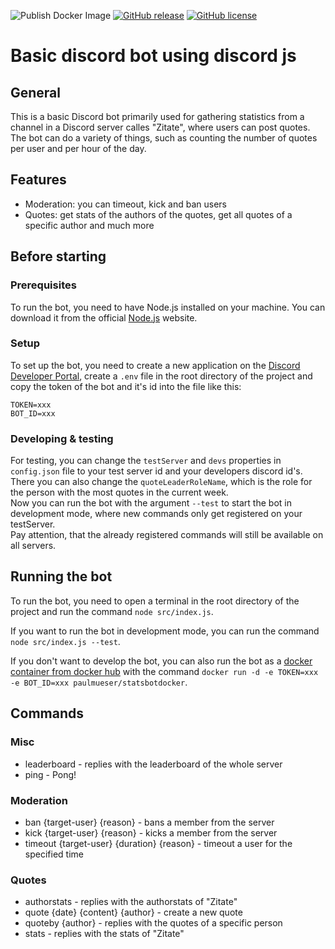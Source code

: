 ![Publish Docker Image](https://github.com/paul-mueser/stats-bot/actions/workflows/docker-image.yml/badge.svg)
[![GitHub release](https://img.shields.io/github/release/paul-mueser/stats-bot.svg)](https://github.com/paul-mueser/stats-bot/releases)
[![GitHub license](https://badgen.net/github/license/paul-mueser/stats-bot)](https://github.com/paul-mueser/stats-bot/blob/main/LICENSE)

# Basic discord bot using discord js

## [](#general)General

This is a basic Discord bot primarily used for gathering statistics from a channel in a Discord server calles
"Zitate", where users can post quotes. The bot can do a variety of things, such as counting the number of quotes per
user and per hour of the day.

## [](#features)Features

- Moderation: you can timeout, kick and ban users
- Quotes: get stats of the authors of the quotes, get all quotes of a specific author and much more

## [](#before-starting)Before starting

### [](#prerequisites)Prerequisites

To run the bot, you need to have Node.js installed on your machine. You can download it from the official
[Node.js](https://nodejs.org/en/) website.

### [](#setup)Setup

To set up the bot, you need to create a new application on the
[Discord Developer Portal](https://discord.com/developers/applications),
create a `.env` file in the root directory of the project and copy the
token of the bot and it's id into the file like this:

```
TOKEN=xxx
BOT_ID=xxx
```

### [](#developing-and-testing)Developing & testing

For testing, you can change the `testServer` and `devs` properties in `config.json` file to your test server id and
your developers discord id's. There you can also change the `quoteLeaderRoleName`, which is the role for the person
with the most quotes in the current week.  
Now you can run the bot with the argument `--test` to start the bot in
development mode, where new commands only get registered on your testServer.  
Pay attention, that the already registered commands will still be available on all servers.

## [](#running)Running the bot
To run the bot, you need to open a terminal in the root directory of the project and run the command
`node src/index.js`.

If you want to run the bot in development mode, you can run the command `node src/index.js --test`.

If you don't want to develop the bot, you can also run the bot as a [docker container from docker hub](https://hub.docker.com/r/paulmueser/statsbotdocker)
with the command `docker run -d -e TOKEN=xxx -e BOT_ID=xxx paulmueser/statsbotdocker`.

## [](#commands)Commands

### [](#misc)Misc

- leaderboard - replies with the leaderboard of the whole server
- ping - Pong!

### [](#moderation)Moderation

- ban {target-user} {reason} - bans a member from the server
- kick {target-user} {reason} - kicks a member from the server
- timeout {target-user} {duration} {reason} - timeout a user for the specified time

### [](#quotes)Quotes

- authorstats - replies with the authorstats of "Zitate"
- quote {date} {content} {author} - create a new quote
- quoteby {author} - replies with the quotes of a specific person
- stats - replies with the stats of "Zitate"
